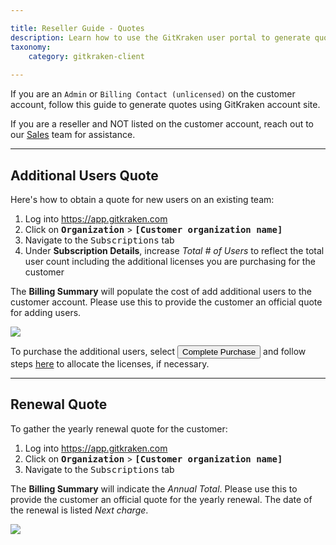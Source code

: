 ```yaml
---

title: Reseller Guide - Quotes 
description: Learn how to use the GitKraken user portal to generate quotes
taxonomy:
    category: gitkraken-client
    
---
```


If you are an `Admin` or `Billing Contact (unlicensed)` on the customer account, follow this guide to generate quotes using GitKraken account site.


<div class='callout callout--warning'>
    <p> If you are a reseller and NOT listed on the customer account, reach out to our <a href="https://www.gitkraken.com/contact">Sales</a> team for assistance. </p>
</div>
 
***

## Additional Users Quote

Here's how to obtain a quote for new users on an existing team:

1. Log into <a href="https://app.gitkraken.com" target="_blank">https://app.gitkraken.com</a>
2. Click on <kbd><strong>Organization</strong></kbd> > <kbd><strong>[Customer organization name]</strong></kbd>
3. Navigate to the <kbd>Subscriptions</kbd> tab 
4. Under <strong>Subscription Details</strong>, increase *Total # of Users* to reflect the total user count including the additional licenses you are purchasing for the customer

The <strong>Billing Summary</strong> will populate the cost of add additional users to the customer account. Please use this to provide the customer an official quote for adding users.

<img src="/wp-content/uploads/prorated-charge.png" class="img-responsive center img-bordered">

To purchase the additional users, select <button class='button button--success button--ui button--nolink'>Complete Purchase</button> and follow steps <a href="/account/organizations/#allocating-licenses">here</a> to allocate the licenses, if necessary. 

***

## Renewal Quote

To gather the yearly renewal quote for the customer:

1. Log into <a href="https://app.gitkraken.com" target="_blank">https://app.gitkraken.com</a>
2. Click on <kbd><strong>Organization</strong></kbd> > <kbd><strong>[Customer organization name]</strong></kbd>
3. Navigate to the <kbd>Subscriptions</kbd> tab 

The <strong>Billing Summary</strong> will indicate the *Annual Total*. Please use this to provide the customer an official quote for the yearly renewal. The date of the renewal is listed *Next charge*. 

<img src="/wp-content/uploads/yearly-renewal.png" class="img-responsive center img-bordered">
